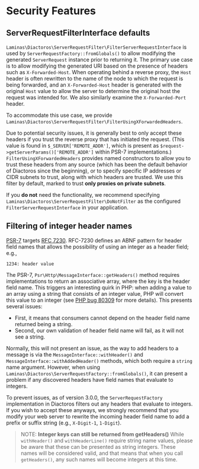 # Security Features

## ServerRequestFilterInterface defaults

`Laminas\Diactoros\ServerRequestFilter\FilterServerRequestInterface` is used by `ServerRequestFactory::fromGlobals()` to allow modifying the generated `ServerRequest` instance prior to returning it.
The primary use case is to allow modifying the generated URI based on the presence of headers such as `X-Forwarded-Host`.
When operating behind a reverse proxy, the `Host` header is often rewritten to the name of the node to which the request is being forwarded, and an `X-Forwarded-Host` header is generated with the original `Host` value to allow the server to determine the original host the request was intended for.
We also similarly examine the `X-Forwarded-Port` header.

To accommodate this use case, we provide `Laminas\Diactoros\ServerRequestFilter\FilterUsingXForwardedHeaders`.

Due to potential security issues, it is generally best to only accept these headers if you trust the reverse proxy that has initiated the request.
(This value is found in `$_SERVER['REMOTE_ADDR']`, which is present as `$request->getServerParams()['REMOTE_ADDR']` within PSR-7 implementations.)
`FilterUsingXForwardedHeaders` provides named constructors to allow you to trust these headers from any source (which has been the default behavior of Diactoros since the beginning), or to specify specific IP addresses or CIDR subnets to trust, along with which headers are trusted.
We use this filter by default, marked to trust **only proxies on private subnets**.

If you **do not** need the functionality, we recommend specifying `Laminas\Diactoros\ServerRequestFilter\DoNotFilter` as the configured `FilterServerRequestInterface` in your application.

## Filtering of integer header names

[PSR-7](https://www.php-fig.org/psr/psr-7/) targets [RFC 7230](https://www.rfc-editor.org/rfc/rfc7230).
RFC-7230 defines an ABNF pattern for header field names that allows the possibility of using an integer as a header field; e.g.,

```http
1234: header value
```

The PSR-7, `Psr\Http\MessageInterface::getHeaders()` method requires implementations to return an associative array, where the key is the header field name.
This triggers an interesting quirk in PHP: when adding a value to an array using a string that consists of an integer value, PHP will convert this value to an integer (see [PHP bug 80309](https://bugs.php.net/bug.php?id=80309) for more details).
This presents several issues:

- First, it means that consumers cannot depend on the header field name returned being a string.
- Second, our own validation of header field name will fail, as it will not see a string.

Normally, this will not present an issue, as the way to add headers to a message is via the `MessageInterface::withHeader()` and `MessageInterface::withAddedHeader()` methods, which both require a `string` name argument.
However, when using `Laminas\Diactoros\ServerRequestFactory::fromGlobals()`, it can present a problem if any discovered headers have field names that evaluate to integers.

To prevent issues, as of version 3.0.0, the `ServerRequestFactory` implementation in Diactoros filters out any headers that evaluate to integers.
If you wish to accept these anyways, we strongly recommend that you modify your web server to rewrite the incoming header field name to add a prefix or suffix string (e.g., `X-Digit-1`, `1-Digit`).

> NOTE: **Integer keys can still be returned from getHeaders()**
> While `withHeader()` and `withHeaderLine()` require string name values, please be aware that these can be presented as string integers.
> These names will be considered valid, and that means that when you call `getHeaders()`, any such names will become integers at this time.
